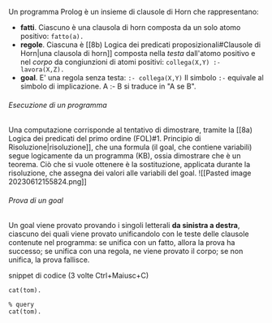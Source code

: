 Un programma Prolog è un insieme di clausole di Horn che rappresentano:
- **fatti**. Ciascuno è una clausola di horn composta da un solo atomo positivo:
  ```fatto(a).```
- **regole**. Ciascuna è [[8b) Logica dei predicati proposizionali#Clausole di Horn|una clausola di horn]] composta nella *testa* dall'atomo positivo e nel *corpo* da congiunzioni di atomi positivi:
  ```collega(X,Y) :- lavora(X,Z).```
- **goal**. E' una regola senza testa:
  ```:- collega(X,Y)```
  Il simbolo ```:-``` equivale al simbolo di implicazione. A :- B si traduce in "A se B".

###### Esecuzione di un programma
Una computazione corrisponde al tentativo di dimostrare, tramite la [[8a) Logica dei predicati del primo ordine (FOL)#1. Principio di Risoluzione|risoluzione]], che una formula (il goal, che contiene variabili) segue logicamente da un programma (KB), ossia dimostrare che è un teorema. Ciò che si vuole ottenere è la sostituzione, applicata durante la risoluzione, che assegna dei valori alle variabili del goal.
![[Pasted image 20230612155824.png]]

###### Prova di un goal
Un goal viene provato provando i singoli letterali **da sinistra a destra**, ciascuno dei quali viene provato unificandolo con le teste delle clausole contenute nel programma: se unifica con un fatto, allora la prova ha successo; se unifica con una regola, ne viene provato il corpo; se non unifica, la prova fallisce.



snippet di codice (3 volte Ctrl+Maiusc+C)
```run-prolog
cat(tom).

% query
cat(tom).
```
 